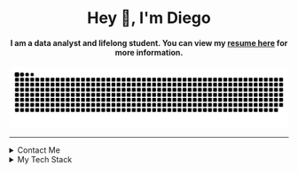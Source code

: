 <!DOCTYPE html>
<html lang="en">
<head>
  <meta charset="UTF-8">
  <meta name="viewport" content="width=device-width, initial-scale=1.0">
<!--   <title>Diego - Data Analytics Professional</title> -->
</head>
<body>

<div align="center">
  <span>
    <h1>Hey 👋, I'm Diego</h1>
    <h4>I am a data analyst and lifelong student. You can view my <a href="https://github.com/destuar/destuar/blob/main/Estuar%2C%20Diego%20-%20Resume.pdf" target="_blank">resume here</a> for more information.</h4>
  </span>
</div>
<picture>
  <source
    media="(prefers-color-scheme: dark)"
    srcset="https://raw.githubusercontent.com/platane/snk/output/github-contribution-grid-snake-dark.svg"
  />
  <source
    media="(prefers-color-scheme: light)"
    srcset="https://raw.githubusercontent.com/platane/snk/output/github-contribution-grid-snake.svg"
  />
  <img
    alt="github contribution grid snake animation"
    src="https://raw.githubusercontent.com/platane/snk/output/github-contribution-grid-snake.svg"
  />
</picture>

<hr>

<details>
  <summary>Contact Me</summary>
  <div align="center">
    <p>
      <a href="https://www.linkedin.com/in/diegoestuar/" target="_blank" style="text-decoration: none; display: inline-block;">
        <img src="https://img.shields.io/badge/linkedin-%231DA1F2.svg?style=for-the-badge&logo=linkedin&logoColor=white" alt="LinkedIn Badge" height="30">
      </a>&nbsp;&nbsp;
      <a href="mailto:diegojestuar@gmail.com" target="_blank" style="text-decoration: none; display: inline-block;">
        <img src="https://img.shields.io/badge/gmail-EA4335.svg?style=for-the-badge&logo=gmail&logoColor=white" alt="Gmail Badge" height="30">
      </a>
    </p>
  </div>
</details>

<details>
  <summary>My Tech Stack</summary>
  <div align="center">
    <p>
      <a>
        <img src="https://img.shields.io/badge/langchain-1C3C3C?style=for-the-badge&logo=langchain&logoColor=white" alt="LangChain" height="30">
      </a>&nbsp;&nbsp;
      <a>
        <img src="https://img.shields.io/badge/Tableau-E97627?style=for-the-badge&logo=Tableau&logoColor=white" alt="Tableau Badge" height="30">
      </a>&nbsp;&nbsp;
      <a>
        <img src="https://img.shields.io/badge/PyTorch-EE4C2C?style=for-the-badge&logo=pytorch&logoColor=white" alt="PyTorch Badge" height="30">
      </a>&nbsp;&nbsp;
      <a>
        <img src="https://img.shields.io/badge/TensorFlow-FF6F00?style=for-the-badge&logo=tensorflow&logoColor=white" alt="TensorFlow Badge" height="30">
      </a>&nbsp;&nbsp;
      <a>
        <img src="https://img.shields.io/badge/MongoDB-4EA94B?style=for-the-badge&logo=mongodb&logoColor=white" alt="MongoDB Badge" height="30">
      </a>&nbsp;&nbsp;
      <a>
        <img src="https://img.shields.io/badge/MySQL-005C84?style=for-the-badge&logo=mysql&logoColor=white" alt="MySQL Badge" height="30">
      </a>&nbsp;&nbsp;
      <a>
        <img src="https://img.shields.io/badge/Neo4j-018bff?style=for-the-badge&logo=neo4j&logoColor=white" alt="Neo4j Badge" height="30">
      </a>&nbsp;&nbsp;
      <a>
        <img src="https://img.shields.io/badge/PostgreSQL-316192?style=for-the-badge&logo=postgresql&logoColor=white" alt="PostgreSQL Badge" height="30">
      </a>&nbsp;&nbsp;
      <a>
        <img src="https://img.shields.io/badge/Figma-F24E1E?style=for-the-badge&logo=figma&logoColor=white" alt="Figma Badge" height="30">
      </a>&nbsp;&nbsp;
      <a>
        <img src="https://img.shields.io/badge/fastapi-109989?style=for-the-badge&logo=FASTAPI&logoColor=white" alt="FastAPI Badge" height="30">
      </a>&nbsp;&nbsp;
      <a>
        <img src="https://img.shields.io/badge/R-276DC3?style=for-the-badge&logo=r&logoColor=white" alt="R Badge" height="30">
      </a>&nbsp;&nbsp;
      <a>
        <img src="https://img.shields.io/badge/Sass-CC6699?style=for-the-badge&logo=sass&logoColor=white" alt="Sass Badge" height="30">
      </a>&nbsp;&nbsp;
      <a>
        <img src="https://img.shields.io/badge/Pandas-2C2D72?style=for-the-badge&logo=pandas&logoColor=white" alt="Pandas Badge" height="30">
      </a>&nbsp;&nbsp;
      <a>
        <img src="https://img.shields.io/badge/Python-FFD43B?style=for-the-badge&logo=python&logoColor=blue" alt="Python Badge" height="30">
      </a>&nbsp;&nbsp;
      <a>
        <img src="https://img.shields.io/badge/Microsoft_Excel-217346?style=for-the-badge&logo=microsoft-excel&logoColor=white" alt="Excel Badge" height="30">
      </a>&nbsp;&nbsp;
      <a>
        <img src="https://img.shields.io/badge/Linux-FCC624?style=for-the-badge&logo=linux&logoColor=black" alt="Linux Badge" height="30">
      </a>&nbsp;&nbsp;
      <a>
        <img src="https://img.shields.io/badge/GIT-E44C30?style=for-the-badge&logo=git&logoColor=white" alt="Git Badge" height="30">
      </a>&nbsp;&nbsp;
      <a>
        <img src="https://img.shields.io/badge/Jira-0052CC?style=for-the-badge&logo=Jira&logoColor=white" alt="Jira Badge" height="30">
      </a>
    </p>
  </div>
</details>


